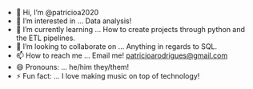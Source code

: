 - 👋 Hi, I’m @patricioa2020
- 👀 I’m interested in ... Data analysis!
- 🌱 I’m currently learning ... How to create projects through python and the ETL pipelines.
- 💞️ I’m looking to collaborate on ... Anything in regards to SQL.
- 📫 How to reach me ... Email me! patricioarodrigues@gmail.com    
- 😄 Pronouns: ... he/him they/them!
- ⚡ Fun fact: ... I love making music on top of technology!

<!---
patricioa2020/patricioa2020 is a ✨ special ✨ repository because its `README.md` (this file) appears on your GitHub profile.
You can click the Preview link to take a look at your changes.
--->
